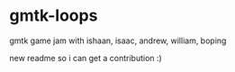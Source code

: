 # gmtk-loops
gmtk game jam with ishaan, isaac, andrew, william, boping

new readme so i can get a contribution :)